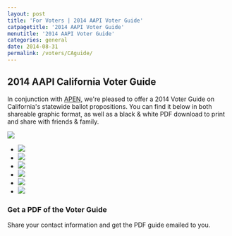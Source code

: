 ```yaml
---
layout: post
title: 'For Voters | 2014 AAPI Voter Guide'
catpagetitle: '2014 AAPI Voter Guide'
menutitle: '2014 AAPI Voter Guide'
categories: general
date: 2014-08-31
permalink: /voters/CAguide/
---
```

## 2014 AAPI California Voter Guide

In conjunction with [APEN](http://apen4ej.org), we're pleased to offer a 2014 Voter Guide on California's statewide ballot propositions. You can find it below in both shareable graphic format, as well as a black & white PDF download to print and share with friends & family.

<a href="https://www.facebook.com/18MillionRising.org/photos/a.848216351876606.1073741833.454301294601449/848216378543270/?type=3&theater"><img src="https://cloud.githubusercontent.com/assets/2704279/4728904/ada90b3c-597c-11e4-80f0-1b1a69a6fc5a.png"></a>

<ul class="rig">
	<li>
		<a href="https://www.facebook.com/18MillionRising.org/photos/a.848216351876606.1073741833.454301294601449/848216365209938/?type=3&theater"><img src="https://cloud.githubusercontent.com/assets/2704279/4728908/adb019a4-597c-11e4-85b7-52d2039c9843.png"></a>
	</li>
	<li>
		<a href="https://www.facebook.com/18MillionRising.org/photos/a.848216351876606.1073741833.454301294601449/848216368543271/?type=3&theater"><img src="https://cloud.githubusercontent.com/assets/2704279/4728905/adab13f0-597c-11e4-8712-f63888cd005d.png"></a>
	</li>
	<li>
		<a href="https://www.facebook.com/18MillionRising.org/photos/a.848216351876606.1073741833.454301294601449/848216388543269/?type=3&theater"><img src="https://cloud.githubusercontent.com/assets/2704279/4728907/adabf748-597c-11e4-915e-843c7b1b60f9.png"></a>
	</li>
	<li>
		<a href="https://www.facebook.com/18MillionRising.org/photos/a.848216351876606.1073741833.454301294601449/848216391876602/?type=3&theater"><img src="https://cloud.githubusercontent.com/assets/2704279/4728906/adab8b3c-597c-11e4-9d33-e9e16002a0b3.png"></a>
	</li>
	<li>
		<a href="https://www.facebook.com/18MillionRising.org/photos/a.848216351876606.1073741833.454301294601449/848216405209934/?type=3&theater"><img src="https://cloud.githubusercontent.com/assets/2704279/4728909/adbe9128-597c-11e4-89f8-6026afee3a67.png"></a>
	</li>
	<li>
		<a href="https://www.facebook.com/18MillionRising.org/photos/a.848216351876606.1073741833.454301294601449/848216418543266/?type=3&theater"><img src="https://cloud.githubusercontent.com/assets/2704279/4728903/ada39f12-597c-11e4-9879-4dd61a3ae5b8.png"></a>
	</li>
</ul>

### Get a PDF of the Voter Guide

Share your contact information and get the PDF guide emailed to you.

<link href='https://actionnetwork.org/css/style-embed-whitelabel.css' rel='stylesheet' type='text/css' />
<script>window.yepnope || document.write('<script src="https://actionnetwork.org/assets/yepnope154-min.js"><\/script>');</script>
<script src='https://actionnetwork.org/widgets/v2/form/download-your-2014-aapi-voter-guide?format=js&referrer=cayden-mak&source=widget'></script>
<div id='can-form-area-download-your-2014-aapi-voter-guide' style='width: 600px'>
	<!-- this div is the target for our HTML insertion -->
</div>
<script>
	$(document).ready(function() {
		$('#can-form-area-download-your-2014-aapi-voter-guide').on('can_embed_loaded', function() {
			document.getElementsByName("commit")[0].value = "Order The Guide";
		});
	});
</script>